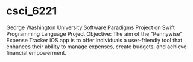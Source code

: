# csci_6221
George Washington University 
Software Paradigms Project on Swift Programming Language
Project Objective: The aim of the "Pennywise" Expense Tracker iOS app is to offer individuals a user-friendly tool that enhances their ability to manage expenses, create budgets, and achieve financial empowerment.
